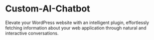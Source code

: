 # Custom-AI-Chatbot
Elevate your WordPress website with an intelligent plugin, effortlessly fetching information about your web application through natural and interactive conversations.
